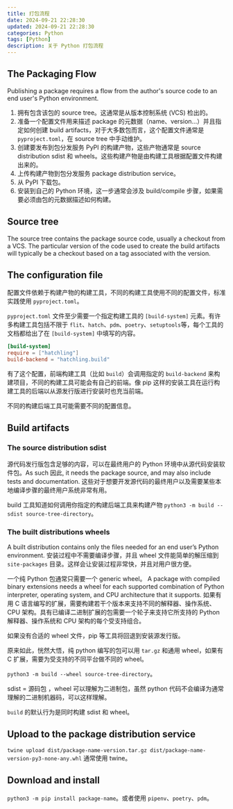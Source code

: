 ```yaml
---
title: 打包流程
date: 2024-09-21 22:28:30
updated: 2024-09-21 22:28:30
categories: Python
tags: [Python]
description: 关于 Python 打包流程
---
```


## The Packaging Flow

Publishing a package requires a flow from the author's source code to an end user's Python environment.

1. 拥有包含该包的 source tree。这通常是从版本控制系统 (VCS) 检出的。
2. 准备一个配置文件用来描述 package 的元数据（name、version...）并且指定如何创建 build artifacts，对于大多数包而言，这个配置文件通常是 `pyproject.toml`，在 source tree 中手动维护。
3. 创建要发布到包分发服务 PyPI 的构建产物，这些产物通常是 source distribution sdist 和 wheels。这些构建产物是由构建工具根据配置文件构建出来的。
4. 上传构建产物到包分发服务 package distribution service。
5. 从 PyPI 下载包。
6. 安装到自己的 Python 环境，这一步通常会涉及 build/compile 步骤，如果需要必须由包的元数据描述如何构建。

## Source tree

The source tree contains the package source code, usually a checkout from a VCS. The particular version of the code used to create the build artifacts will typically be a checkout based on a tag associated with the version.

## The configuration file

配置文件依赖于构建产物的构建工具，不同的构建工具使用不同的配置文件，标准实践使用 `pyproject.toml`。

`pyproject.toml` 文件至少需要一个指定构建工具的 `[build-system]` 元素。有许多构建工具包括不限于 `flit`、`hatch`、`pdm`、`poetry`、`setuptools`等，每个工具的文档都给出了在 `[build-system]` 中填写的内容。

```toml
[build-system]
require = ["hatchling"]
build-backend = "hatchling.build"
```

有了这个配置，前端构建工具（比如 `build`）会调用指定的 `build-backend` 来构建项目，不同的构建工具可能会有自己的前端。像 pip 这样的安装工具在运行构建工具的后端以从源发行版进行安装时也充当前端。

不同的构建后端工具可能需要不同的配置信息。

## Build artifacts

### The source distribution sdist

源代码发行版包含足够的内容，可以在最终用户的 Python 环境中从源代码安装软件包。As such 因此, it needs the package source, and may also include tests and documentation. 这些对于想要开发源代码的最终用户以及需要某些本地编译步骤的最终用户系统非常有用。

build 工具知道如何调用你指定的构建后端工具来构建产物 `python3 -m build --sdist source-tree-directory`。

### The built distributions wheels

A built distribution contains only the files needed for an end user’s Python environment. 安装过程中不需要编译步骤，并且 wheel 文件能简单的解压缩到 `site-packages` 目录。这样会让安装过程非常快，并且对用户很方便。

一个纯 Python 包通常只需要一个 generic wheel。 A package with compiled binary extensions needs a wheel for each supported combination of Python interpreter, operating system, and CPU architecture that it supports. 如果有用 C 语言编写的扩展，需要构建若干个版本来支持不同的解释器、操作系统、CPU 架构。具有已编译二进制扩展的包需要一个轮子来支持它所支持的 Python 解释器、操作系统和 CPU 架构的每个受支持组合。

如果没有合适的 wheel 文件，pip 等工具将回退到安装源发行版。

原来如此，恍然大悟，纯 python 编写的包可以用 `tar.gz` 和通用 wheel，如果有 C 扩展，需要为受支持的不同平台做不同的 wheel。

`python3 -m build --wheel source-tree-directory`。

sdist = 源码包 ，wheel 可以理解为二进制包，虽然 python 代码不会编译为通常理解的二进制机器码，可以这样理解。

`build` 的默认行为是同时构建 sdist 和 wheel。

## Upload to the package distribution service

`twine upload dist/package-name-version.tar.gz dist/package-name-version-py3-none-any.whl` 通常使用 twine。

## Download and install

`python3 -m pip install package-name`。或者使用 `pipenv`、`poetry`、`pdm`。
